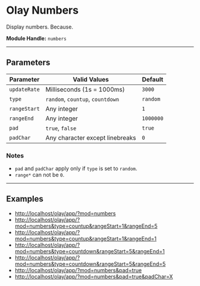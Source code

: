 # Olay Numbers

Display numbers. Because.

**Module Handle:** `numbers`

---

## Parameters

| Parameter    | Valid Values                     | Default   |
|--------------|----------------------------------|-----------|
| `updateRate` | Milliseconds (1s = 1000ms)       | `3000`    |
| `type`       | `random`, `countup`, `countdown` | `random`  |
| `rangeStart` | Any integer                      | `1`       |
| `rangeEnd`   | Any integer                      | `1000000` |
| `pad`        | `true`, `false`                  | `true`    |
| `padChar`    | Any character except linebreaks  | `0`       |

### Notes

- `pad` and `padChar` apply only if `type` is set to `random`.
- `range*` can not be `0`.

---

## Examples

- <http://localhost/olay/app/?mod=numbers>
- <http://localhost/olay/app/?mod=numbers&type=countup&rangeStart=1&rangeEnd=5>
- <http://localhost/olay/app/?mod=numbers&type=countup&rangeStart=1&rangeEnd=1>
- <http://localhost/olay/app/?mod=numbers&type=countdown&rangeStart=5&rangeEnd=1>
- <http://localhost/olay/app/?mod=numbers&type=countdown&rangeStart=5&rangeEnd=5>
- <http://localhost/olay/app/?mod=numbers&pad=true>
- <http://localhost/olay/app/?mod=numbers&pad=true&padChar=X>
